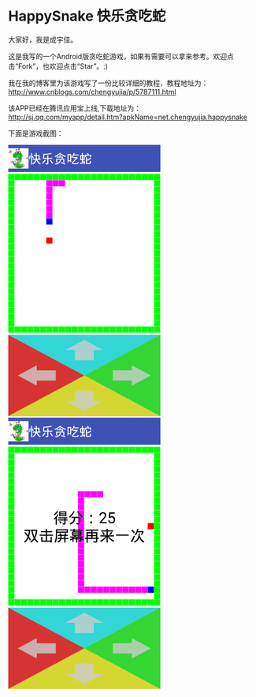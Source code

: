 # HappySnake 快乐贪吃蛇

大家好，我是成宇佳。

这是我写的一个Android版贪吃蛇游戏，如果有需要可以拿来参考。欢迎点击“Fork”，也欢迎点击“Star”。:)

我在我的博客里为该游戏写了一份比较详细的教程，教程地址为：
<a href="http://www.cnblogs.com/chengyujia/p/5787111.html" target="_blank">http://www.cnblogs.com/chengyujia/p/5787111.html</a>

该APP已经在腾讯应用宝上线,下载地址为：
<a href="http://sj.qq.com/myapp/detail.htm?apkName=net.chengyujia.happysnake" target="_blank">http://sj.qq.com/myapp/detail.htm?apkName=net.chengyujia.happysnake</a>

下面是游戏截图：

![截图1]( https://github.com/jackchengyujia/HappySnake/raw/master/images/截屏1.jpg )
![截图2]( https://github.com/jackchengyujia/HappySnake/raw/master/images/截屏2.jpg )
